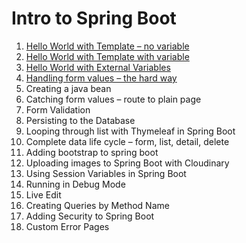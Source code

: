 # Intro to Spring Boot
1. [Hello World with Template – no variable](https://github.com/ajhenley/unofficialguides/blob/master/IntroToSpringBoot/Lesson01.md) 
2. [Hello World with Template with variable](https://github.com/ajhenley/unofficialguides/blob/master/IntroToSpringBoot/Lesson02.md)
3. [Hello World with External Variables](https://github.com/ajhenley/unofficialguides/blob/master/IntroToSpringBoot/Lesson03.md)  
4. [Handling form values – the hard way](https://github.com/ajhenley/unofficialguides/blob/master/IntroToSpringBoot/Lesson04.md)   
5. Creating a java bean 
6. Catching form values – route to plain page 
7. Form Validation 
8. Persisting to the Database 
9. Looping through list with Thymeleaf in Spring Boot 
10. Complete data life cycle – form, list, detail, delete 
11. Adding bootstrap to spring boot 
12. Uploading images to Spring Boot with Cloudinary 
13. Using Session Variables in Spring Boot 
14. Running in Debug Mode 
15. Live Edit 
16. Creating Queries by Method Name 
17. Adding Security to Spring Boot 
18. Custom Error Pages 
